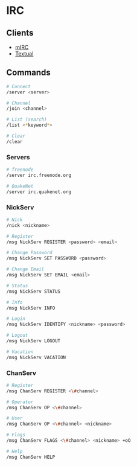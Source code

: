 # IRC

## Clients

- [mIRC](/mirc.md)
- [Textual](/textual.md)

<!--
LimeChat
mas install 414030210
-->

## Commands

```sh
# Connect
/server <server>

# Channel
/join <channel>

# List (search)
/list <*keyword*>

# Clear
/clear
```

### Servers

```sh
# freenode
/server irc.freenode.org

# QuakeNet
/server irc.quakenet.org
```

### NickServ

```sh
# Nick
/nick <nickname>

# Register
/msg NickServ REGISTER <password> <email>

# Change Password
/msg NickServ SET PASSWORD <password>

# Change Email
/msg NickServ SET EMAIL <email>

# Status
/msg NickServ STATUS

# Info
/msg NickServ INFO

# Login
/msg NickServ IDENTIFY <nickname> <password>

# Logout
/msg NickServ LOGOUT

# Vacation
/msg NickServ VACATION
```

### ChanServ

```sh
# Register
/msg ChanServ REGISTER <\#channel>

# Operator
/msg ChanServ OP <\#channel>

# User
/msg ChanServ OP <\#channel> <nickname>

# Flags
/msg ChanServ FLAGS <\#channel> <nickname> +oO

# Help
/msg ChanServ HELP
```
